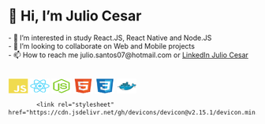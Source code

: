 <h1> 👋 Hi, I’m Julio Cesar </h1>
<div>
- 👀 I’m interested in study React.JS, React Native and Node.JS</br>
- 💞️ I’m looking to collaborate on Web and Mobile projects</br>
- 📫 How to reach me julio.santos07@hotmail.com or <a href="https://www.linkedin.com/in/julio-cesar-080a631a6/" alt="Julio-LinkedIn">LinkedIn Julio Cesar</a></br>
</div></br>

<div style="display: inline_block"><br>
  <img align="center" alt="Julio-Js" height="30" width="40" src="https://raw.githubusercontent.com/devicons/devicon/master/icons/javascript/javascript-plain.svg">
  <img align="center" alt="Julio-React" height="30" width="40" src="https://raw.githubusercontent.com/devicons/devicon/master/icons/react/react-original.svg">
  <img align="center" alt="Julio-Node" height="30" width="40" src="https://raw.githubusercontent.com/devicons/devicon/master/icons/nodejs/nodejs-original.svg">
  <img align="center" alt="Julio-HTML" height="30" width="40" src="https://raw.githubusercontent.com/devicons/devicon/master/icons/html5/html5-original.svg">
  <img align="center" alt="Julio-CSS" height="30" width="40" src="https://raw.githubusercontent.com/devicons/devicon/master/icons/css3/css3-original.svg">
  <img align="center" alt="Julio-Docker" height="30" width="40" src="https://raw.githubusercontent.com/devicons/devicon/master/icons/docker/docker-original.svg">
  
            <link rel="stylesheet" href="https://cdn.jsdelivr.net/gh/devicons/devicon@v2.15.1/devicon.min.css">
          
</div>
